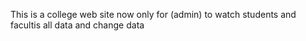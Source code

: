 This is a college web site now only for (admin) to watch students and facultis all data and change data
